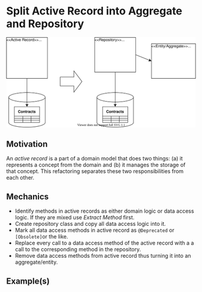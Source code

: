 # Split Active Record into Aggregate and Repository

![](../../images/domain-driven-refactorings/tactical/split-active-record.drawio.svg)

## Motivation

An *active record* is a part of a domain model that does two things: (a) it represents a concept from the domain and (b) it manages the storage of that concept. This refactoring separates these two responsibilities from each other.

## Mechanics

- Identify methods in active records as either domain logic or data access logic. If they are mixed use *Extract Method* first.
- Create repository class and copy all data access logic into it.
- Mark all data access methods in active record as `@Deprecated` or `[Obsolete]`or the like.
- Replace every call to a data access method of the active record with a a call to the corresponding method in the repository.
- Remove data access methods from active record thus turning it into an aggregate/entity.

## Example(s)

